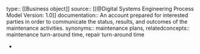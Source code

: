 type:: [[Business object]]
source:: [[@Digital Systems Engineering Process Model Version: 1.0]]
documentation:: An account prepared for interested parties in order to communicate the status, results, and outcomes of the maintenance activities.
synonyms:: maintenance plans, 
relatedconcepts::  maintenance turn-around time, repair turn-around time

-